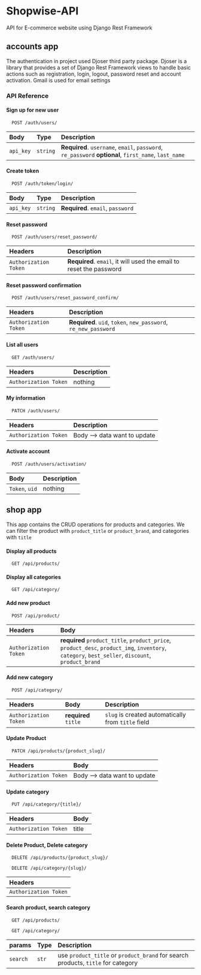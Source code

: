 # Shopwise-API
 API for E-commerce website using Django Rest Framework

## accounts app

The authentication in project used Djoser third party package. Djoser is a library that provides a set of Django Rest Framework views to handle basic actions such as registration, login, logout, password reset and account activation. Gmail is used for email settings



### API Reference

#### Sign up for new user

```
  POST /auth/users/
```

| Body      | Type     | Description                |
| :-------- | :------- | :------------------------- |
| `api_key` | `string` | **Required**. `username`, `email`, `password`, `re_password` **optional**, `first_name`, `last_name`  |


#### Create token

```
  POST /auth/token/login/ 
```

| Body      | Type     | Description                |
| :-------- | :------- | :------------------------- |
| `api_key` | `string` | **Required**. `email`, `password` |


#### Reset password

```
  POST /auth/users/reset_password/
```

| Headers    | Description                |
| :--------  | :------------------------- |
| `Authorization Token` | **Required**. `email`, it will used the email to reset the password  |


#### Reset password confirmation

```
  POST /auth/users/reset_password_confirm/
```

| Headers    | Description                |
| :--------  | :------------------------- |
| `Authorization Token` | **Required**. `uid`, `token`, `new_password`, `re_new_password`  |


#### List all users

```
  GET /auth/users/
```

| Headers    | Description                |
| :--------  | :------------------------- |
| `Authorization Token` | nothing |


#### My information

```
  PATCH /auth/users/
```

| Headers    | Description                |
| :--------  | :------------------------- |
| `Authorization Token` | Body --> data want to update |


#### Activate account

```
  POST /auth/users/activation/
```

| Body       | Description                |
| :--------  | :------------------------- |
| `Token`, `uid` | nothing |




## shop app

This app contains the CRUD operations for products and categories. We can filter the product with `product_title` or `product_brand`, and categories with `title`


#### Display all products

```
  GET /api/products/
```


#### Display all categories

```
  GET /api/category/
```


#### Add new product

```
  POST /api/product/
```

| Headers    | Body                       |   
| :--------  | :------------------------- |
| `Authorization Token`    | **required** `product_title`, `product_price`, `product_desc`, `product_img`, `inventory`, `category`, `best_seller`, `discount`, `product_brand` |


#### Add new category

```
  POST /api/category/
```

| Headers    | Body                             | Description                |
| :--------  | :------------------------------- | :------------------------- |
| `Authorization Token` | **required** `title`  | `slug` is created automatically from `title` field |



#### Update Product

```
  PATCH /api/products/{product_slug}/
```

| Headers               |  Body                        |
| :-------------------  | :--------------------------- |
| `Authorization Token` | Body --> data want to update |


#### Update category

```
  PUT /api/category/{title}/
```

| Headers               | Body  |
| :-------------------  | :---- |
| `Authorization Token` | title |



#### Delete Product, Delete category

```
  DELETE /api/products/{product_slug}/
```
```
  DELETE /api/category/{slug}/
```

| Headers               |                    
| :-------------------  |
| `Authorization Token` |


#### Search product, search category

```
  GET /api/products/
```

```
  GET /api/category/
```
| params   | Type  | Description                |                
| :------- | :---- | :------------------------- |
| `search` | `str` | use `product_title` or `product_brand` for search products, `title` for category |
